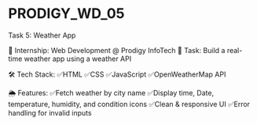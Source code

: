# PRODIGY_WD_05

Task 5: Weather App 

🚀 Internship: Web Development @ Prodigy InfoTech
📁 Task: Build a real-time weather app using a weather API

🛠️ Tech Stack:
✅HTML
✅CSS
✅JavaScript
✅OpenWeatherMap API

🌦️ Features:
✅Fetch weather by city name
✅Display time, Date, temperature, humidity, and condition icons
✅Clean & responsive UI
✅Error handling for invalid inputs

